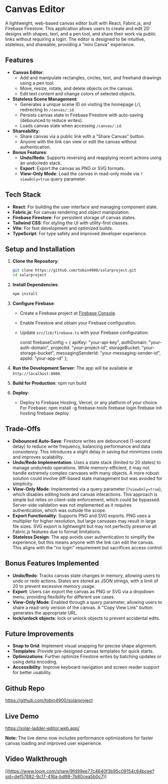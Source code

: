 # Canvas Editor

A lightweight, web-based canvas editor built with React, Fabric.js, and Firebase Firestore. This application allows users to create and edit 2D designs with shapes, text, and a pen tool, and share their work via public links without requiring a login. The editor is designed to be intuitive, stateless, and shareable, providing a "mini Canva" experience.

## Features

- **Canvas Editor**:
  - Add and manipulate rectangles, circles, text, and freehand drawings using a pen tool.
  - Move, resize, rotate, and delete objects on the canvas.
  - Edit text content and change colors of selected objects.
- **Stateless Scene Management**:
  - Generates a unique scene ID on visiting the homepage (`/`), redirecting to `/canvas/:id`.
  - Persists canvas state in Firebase Firestore with auto-saving (debounced to reduce writes).
  - Loads canvas state when accessing `/canvas/:id`.
- **Shareability**:
  - Share canvas via a public link with a "Share Canvas" button.
  - Anyone with the link can view or edit the canvas without authentication.
- **Bonus Features**:
  - **Undo/Redo**: Supports reversing and reapplying recent actions using an undo/redo stack.
  - **Export**: Export the canvas as PNG or SVG formats.
  - **View-Only Mode**: Load the canvas in read-only mode via `?viewOnly=true` query parameter.

## Tech Stack

- **React**: For building the user interface and managing component state.
- **Fabric.js**: For canvas rendering and object manipulation.
- **Firebase Firestore**: For persistent storage of canvas states.
- **Tailwind CSS**: For styling the UI with utility-first classes.
- **Vite**: For fast development and optimized builds.
- **TypeScript**: For type safety and improved developer experience.

## Setup and Installation

1. **Clone the Repository**:
   ```bash
   git clone https://github.com/tobin4900/solarproject.git
   cd solarproject
   ```

2. **Install Dependencies**:
   ```bash
   npm install
   ```

3. **Configure Firebase**:
   - Create a Firebase project at [Firebase Console](https://console.firebase.google.com/).
   - Enable Firestore and obtain your Firebase configuration.
   - Update `src/lib/firebase.ts` with your Firebase configuration:
 
     const firebaseConfig = {
       apiKey: "your-api-key",
       authDomain: "your-auth-domain",
       projectId: "your-project-id",
       storageBucket: "your-storage-bucket",
       messagingSenderId: "your-messaging-sender-id",
       appId: "your-app-id"
     };

4. **Run the Development Server**:
   The app will be available at `http://localhost:8080`.

5. **Build for Production**:
   npm run build

6. **Deploy**:
   - Deploy to Firebase Hosting, Vercel, or any platform of your choice. For Firebase:
     npm install -g firebase-tools
     firebase login
     firebase init hosting
     firebase deploy

## Trade-Offs

- **Debounced Auto-Save**: Firestore writes are debounced (1-second delay) to reduce write frequency, balancing performance and data consistency. This introduces a slight delay in saving but minimizes costs and improves scalability.
- **Undo/Redo Implementation**: Uses a state stack (limited to 20 states) to manage undo/redo operations. While memory-efficient, it may not handle extremely complex canvases with many objects. A more robust solution could involve diff-based state management but was avoided for simplicity.
- **View-Only Mode**: Implemented via a query parameter (`?viewOnly=true`), which disables editing tools and canvas interactions. This approach is simple but relies on client-side enforcement, which could be bypassed. Server-side validation was not implemented as it requires authentication, which was outside the scope.
- **Export Functionality**: Supports PNG and SVG exports. PNG uses a multiplier for higher resolution, but large canvases may result in large file sizes. SVG export is lightweight but may not perfectly preserve all Fabric.js features due to format limitations.
- **Stateless Design**: The app avoids user authentication to simplify the experience, but this means anyone with the link can edit the canvas. This aligns with the "no login" requirement but sacrifices access control.

## Bonus Features Implemented

- **Undo/Redo**: Tracks canvas state changes in memory, allowing users to undo or redo actions. States are stored as JSON strings, with a limit of 20 to prevent excessive memory usage.
- **Export**: Users can export the canvas as PNG or SVG via a dropdown menu, providing flexibility for different use cases.
- **View-Only Mode**: Enabled through a query parameter, allowing users to share a read-only version of the canvas. A "Copy View Link" button generates the appropriate URL.
- **lock/unlock objects**: lock or unlock objects to prevent accidental edits.

## Future Improvements

- **Snap to Grid**: Implement visual snapping for precise shape alignment.
- **Templates**: Provide pre-designed canvas templates for quick starts.
- **Optimizations**: Further optimize Firestore writes by batching updates or using delta encoding.
- **Accessibility**: Improve keyboard navigation and screen reader support for better usability.

## Github Repo
https://github.com/tobin4900/solarproject

## Live Demo

https://solar-ladder-editor.web.app/

**Note:** The live demo now includes performance optimizations for faster canvas loading and improved user experience.

## Video Walkthrough

[(https://www.loom.com/share/9fd99ee77c4640f3b95c09154c64bcee?sid=def57882-9c17-416a-bd98-7b80cea5b0c7)]
